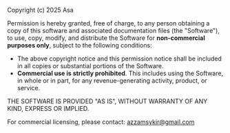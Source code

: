 Copyright (c) 2025 Asa

Permission is hereby granted, free of charge, to any person obtaining a copy
of this software and associated documentation files (the "Software"), to use,
copy, modify, and distribute the Software for **non-commercial purposes only**, 
subject to the following conditions:

- The above copyright notice and this permission notice shall be included in all
  copies or substantial portions of the Software.
- **Commercial use is strictly prohibited**. This includes using the Software,
  in whole or in part, for any revenue-generating activity, product, or service.

THE SOFTWARE IS PROVIDED "AS IS", WITHOUT WARRANTY OF ANY KIND, EXPRESS OR
IMPLIED.

For commercial licensing, please contact: azzamsykir@gmail.com
